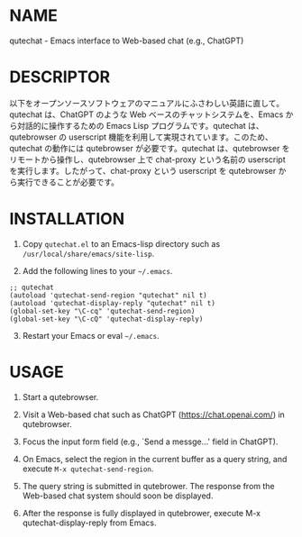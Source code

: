 # NAME

qutechat - Emacs interface to Web-based chat (e.g., ChatGPT)

# DESCRIPTOR

以下をオープンソースソフトウェアのマニュアルにふさわしい英語に直して。
qutechat は、ChatGPT のような Web ベースのチャットシステムを、Emacs か
ら対話的に操作するための Emacs Lisp プログラムです。qutechat は、
qutebrowser の userscript 機能を利用して実現されています。このため、
qutechat の動作には qutebrowser が必要です。qutechat は、qutebrowser
をリモートから操作し、qutebrowser 上で chat-proxy という名前の
userscript を実行します。したがって、chat-proxy という userscript を
qutebrowser から実行できることが必要です。

# INSTALLATION

1. Copy `qutechat.el` to an Emacs-lisp directory such as
   `/usr/local/share/emacs/site-lisp`.

2. Add the following lines to your `~/.emacs`.

``` elisp
;; qutechat
(autoload 'qutechat-send-region "qutechat" nil t)
(autoload 'qutechat-display-reply "qutechat" nil t)
(global-set-key "\C-cq" 'qutechat-send-region)
(global-set-key "\C-cQ" 'qutechat-display-reply)
```

3. Restart your Emacs or eval `~/.emacs`.

# USAGE

1. Start a qutebrowser.

2. Visit a Web-based chat such as ChatGPT (https://chat.openai.com/)
   in qutebrowser.

3. Focus the input form field (e.g., `Send a messge...' field in
   ChatGPT).

4. On Emacs, select the region in the current buffer as a query
   string, and execute `M-x qutechat-send-region`.

5. The query string is submitted in qutebrower.  The response from the
   Web-based chat system should soon be displayed.

6. After the response is fully displayed in qutebrower, execute M-x
   qutechat-display-reply from Emacs.
